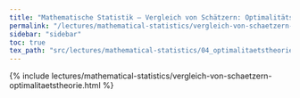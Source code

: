 ```yaml
---
title: "Mathematische Statistik – Vergleich von Schätzern: Optimalitätstheorie"
permalink: "/lectures/mathematical-statistics/vergleich-von-schaetzern-optimalitaetstheorie.html"
sidebar: "sidebar"
toc: true
tex_path: "src/lectures/mathematical-statistics/04_optimalitaetstheorie.tex"
---
```


{% include lectures/mathematical-statistics/vergleich-von-schaetzern-optimalitaetstheorie.html %}